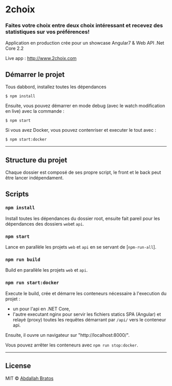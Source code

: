 # 2choix

### Faites votre choix entre deux choix intéressant et recevez des statistiques sur vos préférences!

Application en production crée pour un showcase Angular7 & Web API .Net Core 2.2

Live app : http://www.2choix.com

## Démarrer le projet

Tous dabbord, installez toutes les dépendances

```
$ npm install
```

Ensuite, vous pouvez démarrer en mode debug (avec le watch modification en live) avec la commande :

```
$ npm start
```

Si vous avez Docker, vous pouvez contenriser et executer le tout avec :

```
$ npm start:docker
```

---

## Structure du projet

Chaque dossier est composé de ses propre script, le front et le back peut être lancer indépendament.

## Scripts

### `npm install`

Install toutes les dépendances du dossier root, ensuite fait pareil pour les dépendances des dossiers `web`et `api`.

### `npm start`

Lance en parallèle les projets `web` et `api` en se servant de [`npm-run-all`].

### `npm run build`

Build en parallèle les projets `web` et `api`.

### `npm run start:docker`

Execute le build, crée et démarre les conteneurs nécessaire à l'execution du projet :

- un pour l'api en .NET Core,
- l'autre executant nginx pour servir les fichiers statics SPA (Angular) et relayé (proxy) toutes les requêtes démarrant par `/api/` vers le conteneur api.

Ensuite, il ouvre un navigateur sur "http://localhost:8000/".

Vous pouvez arrêter les conteneurs avec `npm run stop:docker`.

---

## License

MIT © [Abdallah Bratos](http://www.bratos.me)
